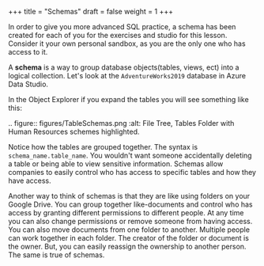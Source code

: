 +++
title = "Schemas"
draft = false
weight = 1
+++

In order to give you more advanced SQL practice, a schema has been created for each of you for the exercises and studio for this lesson. Consider it your own personal sandbox, as you are the only one who has access to it.

A **schema** is a way to group database objects(tables, views, ect) into a logical collection. 
Let's look at the `AdventureWorks2019` database in Azure Data Studio. 

In the Object Explorer if you expand the tables you will see something like this:

.. figure:: figures/TableSchemas.png
      :alt: File Tree, Tables Folder with Human Resources schemes highlighted.

Notice how the tables are grouped together. The syntax is `schema_name.table_name`. 
You wouldn't want someone accidentally deleting a table or being able to view sensitive information. 
Schemas allow companies to easily control who has access to specific tables and how they have access.

Another way to think of schemas is that they are like using folders on your Google Drive. 
You can group together like-documents and control who has access by granting different permissions to different people. 
At any time you can also change permissions or remove someone from having access. You can also move documents from one folder to another. 
Multiple people can work together in each folder. The creator of the folder or document is the owner. 
But, you can easily reassign the ownership to another person. The same is true of schemas.
